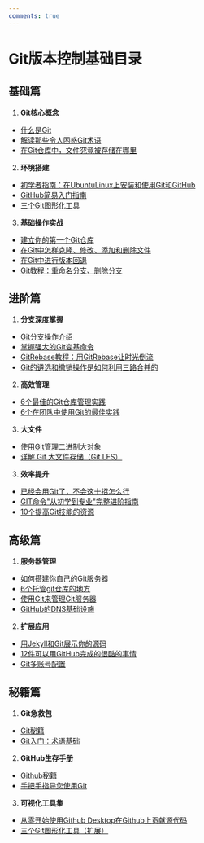 ```yaml
---
comments: true
---
```


# Git版本控制基础目录

## 基础篇
1. **Git核心概念**
- [什么是Git](resource/software/Git/a1-what-is-git.md)
- [解读那些令人困惑Git术语](resource/software/Git/c2-confusing-git-terminology.md)
- [在Git仓库中，文件究竟被存储在哪里](resource/software/Git/c7-in-a-git-repository-where-do-your-files-live.md)

2. **环境搭建**
- [初学者指南：在UbuntuLinux上安装和使用Git和GitHub](resource/software/Git/d3-installing-and-using-git-and-github-on-ubuntu-linux-a-beginner-s-guide.md)
- [GitHub简易入门指南](resource/software/Git//d1-getting-started-with-github.md)
- [三个Git图形化工具](resource/software/Git/a5-3-graphical-tools-for-git.md)

3. **基础操作实战**
- [建立你的第一个Git仓库](resource/software/Git/a3-creating-your-first-git-repository.md)
- [在Git中怎样克隆、修改、添加和删除文件](resource/software/Git/d4-how-to-clone-modify-add-and-delete-files-in-git.md)
- [在Git中进行版本回退](resource/software/Git/a4-how-to-restore-older-file-versions-in-git.md)
- [Git教程：重命名分支、删除分支](resource/software/Git/b8-how-to-rename-a-branch-delete-a-branch-and-find-the-author-of-a-branch-in-git.md)

## 进阶篇
1. **分支深度掌握**
- [Git分支操作介绍](resource/software/Git/b3-a-guide-to-git-branching.md)
- [掌握强大的Git变基命令](resource/software/Git/b1-learn-git-3-commands-to-level-up-your-skill.md)
- [GitRebase教程：用GitRebase让时光倒流](resource/software/Git/b2-git-rebase-tutorial-going-back-in-time-with-git-rebase.md)
- [Git的遴选和撤销操作是如何利用三路合并的](resource/software/Git/b8-how-git-cherry-pick-and-revert-use-3-way-merge.md)

2. **高效管理**
- [6个最佳的Git仓库管理实践](resource/software/Git/c5-6-best-practices-for-managing-git-repos.md)
- [6个在团队中使用Git的最佳实践](resource/software/Git/c6-6-best-practices-for-teams-using-git.md)

3. **大文件**

- [使用Git管理二进制大对象](resource/software/Git/a7-how-to-manage-binary-blobs-with-git.md)
- [详解 Git 大文件存储（Git LFS）](resource/software/Git/f2-git-lfs-details.md)

3. **效率提升**
- [已经会用Git了，不会这十招怎么行](resource/software/Git/c3-tips-to-push-your-git-skills-to-the-next-level.md)
- [GIT命令"从初学到专业"完整进阶指南](resource/software/Git/c4-complete-beginners-to-pro-guide-for-git-commands.md)
- [10个提高Git技能的资源](resource/software/Git/b6-10-resources-to-boost-your-git-skills.md)

## 高级篇
1. **服务器管理**
- [如何搭建你自己的Git服务器](resource/software/Git/a6-how-to-build-your-own-git-server.md)
- [6个托管git仓库的地方](resource/software/Git/d7-6-places-to-host-your-git-repository.md)
- [使用Git来管理Git服务器](resource/software/Git/d8-run-a-server-with-git.md)
- [GitHub的DNS基础设施](resource/software/Git/d6-dns-infrastructure-at-github.md)

2. **扩展应用**
- [用Jekyll和Git展示你的源码](resource/software/Git//d5-reveal-your-source-code-with-jinja2-and-git.md)
- [12件可以用GitHub完成的很酷的事情](resource/software/Git//d5-12-cool-things-you-can-do-with-github.md)
- [Git多账号配置](resource/software/Git/d8-run-a-server-with-git.md)

## 秘籍篇
1. **Git急救包**
- [Git秘籍](resource/software/Git/e1-git-cheat-sheet.md)
- [Git入门：术语基础](resource/software/Git/c1-getting-started-with-git-terminology.md)

2. **GitHub生存手册**
- [Github秘籍](resource/software/e2-github-cheat-sheet.md)
- [手把手指导您使用Git](resource/software/d2-a-step-by-step-guide-to-git.md)

3. **可视化工具集**
- [从零开始使用Github Desktop在Github上贡献源代码](resource/software/Git/e3-github-contribution.md)
- [三个Git图形化工具（扩展）](resource/software/Git/a5-3-graphical-tools-for-git.md)
